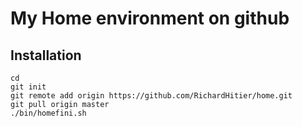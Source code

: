 # My Home environment on github

## Installation

    cd
    git init
    git remote add origin https://github.com/RichardHitier/home.git
    git pull origin master
    ./bin/homefini.sh
